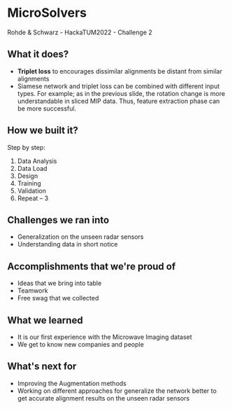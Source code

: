 # MicroSolvers
Rohde &amp; Schwarz - HackaTUM2022 - Challenge 2

## What it does?
-  **Triplet loss** to encourages dissimilar alignments be distant from similar alignments
-  Siamese network and triplet loss can be combined with different input types. For example; as in the previous slide, the rotation change is more understandable in sliced MIP data. Thus, feature extraction phase can be more successful.

## How we built it?
Step by step:
1. Data Analysis
2. Data Load
3. Design
4. Training
5. Validation
6. Repeat – 3

## Challenges we ran into
-  Generalization on the unseen radar sensors
-  Understanding data in short notice

## Accomplishments that we're proud of
-  Ideas that we bring into table
-  Teamwork
-  Free swag that we collected

## What we learned
-  It is our first experience with the Microwave Imaging dataset
-  We get to know new companies and people

## What's next for
-  Improving the Augmentation methods
-  Working on different approaches for generalize the network better to get accurate alignment 
results on the unseen radar sensors
